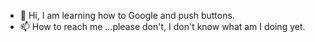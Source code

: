 - 👋 Hi, I am learning how to Google and push buttons. 
- 📫 How to reach me ...please don't, I don't know what am I doing yet. 

<!---
annaog31/annaog31 is a ✨ special ✨ repository because its `README.md` (this file) appears on your GitHub profile.
You can click the Preview link to take a look at your changes.
--->
